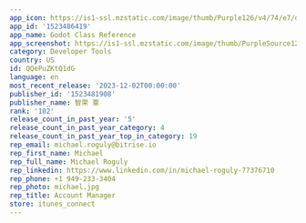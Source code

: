 ```yaml
---
app_icon: https://is1-ssl.mzstatic.com/image/thumb/Purple126/v4/74/e7/de/74e7de5f-2097-c2c2-c556-ed2576df9a25/AppIcon-1x_U007emarketing-0-7-0-0-85-220-0.png/1024x1024bb.png
app_id: '1523486419'
app_name: Godot Class Reference
app_screenshot: https://is1-ssl.mzstatic.com/image/thumb/PurpleSource124/v4/0d/31/1c/0d311c86-2988-187c-3586-cf1f21faa17b/81c80a79-f98f-4b0b-b3e9-a2b1235e86a5_Simulator_Screen_Shot_-_iPhone_11_Pro_Max_-_2020-07-15_at_16.01.12.png/1242x2688bb.png
category: Developer Tools
country: US
id: QQePuZKtQ1dG
language: en
most_recent_release: '2023-12-02T00:00:00'
publisher_id: '1523481908'
publisher_name: 智荣 覃
rank: '102'
release_count_in_past_year: '5'
release_count_in_past_year_category: 4
release_count_in_past_year_top_in_category: 19
rep_email: michael.roguly@bitrise.io
rep_first_name: Michael
rep_full_name: Michael Roguly
rep_linkedin: https://www.linkedin.com/in/michael-roguly-77376710
rep_phone: +1 949-233-3404
rep_photo: michael.jpg
rep_title: Account Manager
store: itunes_connect
---
```

